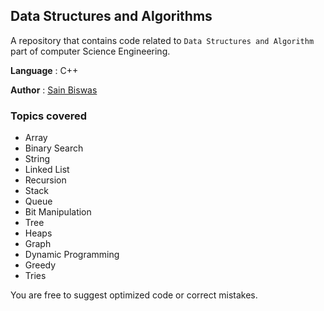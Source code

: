 ## Data Structures and Algorithms

A repository that contains code related to `Data Structures and Algorithm` part of computer Science Engineering.

**Language** : C++

**Author** : [Sain Biswas](https://github.com/Sain-Biswas)
### Topics covered

- Array
- Binary Search
- String
- Linked List
- Recursion
- Stack
- Queue
- Bit Manipulation
- Tree
- Heaps
- Graph
- Dynamic Programming
- Greedy
- Tries

You are free to suggest optimized code or correct mistakes.